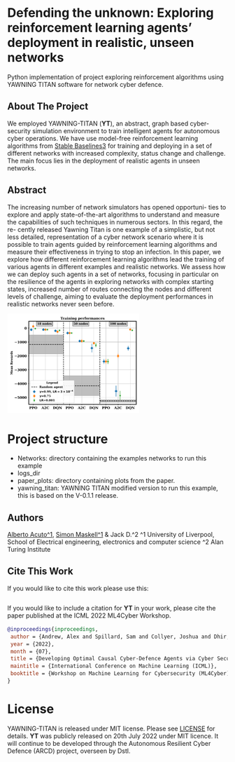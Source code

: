 # Defending the unknown: Exploring reinforcement learning agents’ deployment in realistic, unseen networks
Python implementation of project exploring reinforcement algorithms using YAWNING TITAN software for network cyber defence.

## About The Project
We employed YAWNING-TITAN (**YT**), an abstract, graph based cyber-security simulation environment to train intelligent agents for autonomous cyber operations. We have use model-free reinforcement learning algorithms from [Stable Baselines3](https://github.com/DLR-RM/stable-baselines3) for training and deploying in a set of different networks with increased complexity, status change and challenge. The main focus lies in the deployment of realistic agents in unseen networks. 

## Abstract
The increasing number of network simulators has opened opportuni-
ties to explore and apply state-of-the-art algorithms to understand and measure
the capabilities of such techniques in numerous sectors. In this regard, the re-
cently released Yawning Titan is one example of a simplistic, but not less detailed,
representation of a cyber network scenario where it is possible to train agents
guided by reinforcement learning algorithms and measure their effectiveness in
trying to stop an infection. In this paper, we explore how different reinforcement
learning algorithms lead the training of various agents in different examples and
realistic networks. We assess how we can deploy such agents in a set of networks,
focusing in particular on the resilience of the agents in exploring networks with
complex starting states, increased number of routes connecting the nodes and
different levels of challenge, aiming to evaluate the deployment performances in
realistic networks never seen before.

<img src="https://github.com/A-acuto/RLYawningTitan/blob/main/figures/exploration_RL_models_nodes_updates_paper_fix.png" width=60% heigth=60%>

# Project structure
- Networks: directory containing the examples networks to run this example
- logs_dir
- paper_plots: directory containing plots from the paper.
- yawning_titan: YAWNING TITAN modified version to run this example, this is based on the V-0.1.1 release.

## Authors
[Alberto Acuto^1](https://www.linkedin.com/in/albeacu/), [Simon Maskell^1](http://www.simonmaskell.com/) & Jack D.^2
^1 University of Liverpool, School of Electrical engineering, electronics and computer science
^2 Alan Turing Institute

## Cite This Work
If you would like to cite this work please use this:
```bibtex
```


If you would like to include a citation for **YT** in your work, please cite the paper published at the ICML 2022 ML4Cyber Workshop.
```bibtex
@inproceedings{inproceedings,
 author = {Andrew, Alex and Spillard, Sam and Collyer, Joshua and Dhir, Neil},
 year = {2022},
 month = {07},
 title = {Developing Optimal Causal Cyber-Defence Agents via Cyber Security Simulation},
 maintitle = {International Conference on Machine Learning (ICML)},
 booktitle = {Workshop on Machine Learning for Cybersecurity (ML4Cyber)}
}
```

# License

YAWNING-TITAN is released under MIT license. Please see [LICENSE](LICENSE) for details.
**YT** was publicly released on 20th July 2022 under MIT licence. It will continue to be developed through the Autonomous
Resilient Cyber Defence (ARCD) project, overseen by Dstl.
